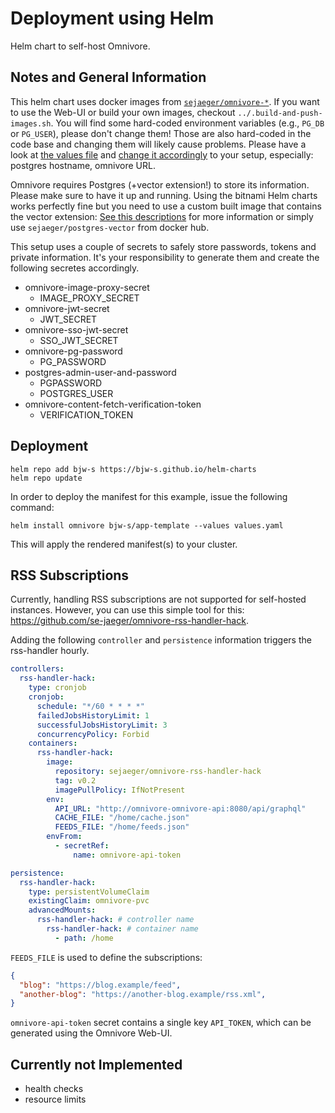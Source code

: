 # Deployment using Helm

Helm chart to self-host Omnivore.

## Notes and General Information

This helm chart uses docker images from [`sejaeger/omnivore-*`](https://hub.docker.com/u/sejaeger). If you want to use the Web-UI or build your own images, checkout `../.build-and-push-images.sh`. You will find some hard-coded environment variables (e.g., `PG_DB` or `PG_USER`), please don't change them! Those are also hard-coded in the code base and changing them will likely cause problems. Please have a look at [the values file](values.yaml) and [change it accordingly](https://github.com/bjw-s/helm-charts/blob/main/charts/library/common/values.yaml) to your setup, especially: postgres hostname, omnivore URL.

Omnivore requires Postgres (+vector extension!) to store its information. Please make sure to have it up and running. Using the bitnami Helm charts works perfectly fine but you need to use a custom built image that contains the vector extension: [See this descriptions](https://github.com/pgvector/pgvector/issues/126#issuecomment-1589203644) for more information or simply use `sejaeger/postgres-vector` from docker hub.

This setup uses a couple of secrets to safely store passwords, tokens and private information. It's your responsibility to generate them and create the following secretes accordingly. 

* omnivore-image-proxy-secret
    * IMAGE_PROXY_SECRET
* omnivore-jwt-secret
    * JWT_SECRET
* omnivore-sso-jwt-secret
    * SSO_JWT_SECRET
* omnivore-pg-password
    * PG_PASSWORD
* postgres-admin-user-and-password
    * PGPASSWORD
    * POSTGRES_USER
* omnivore-content-fetch-verification-token
    * VERIFICATION_TOKEN


## Deployment

```console
helm repo add bjw-s https://bjw-s.github.io/helm-charts
helm repo update
```

In order to deploy the manifest for this example, issue the
following command:

```console
helm install omnivore bjw-s/app-template --values values.yaml
```

This will apply the rendered manifest(s) to your cluster.


## RSS Subscriptions

Currently, handling RSS subscriptions are not supported for self-hosted instances. However, you can use this simple tool for this: https://github.com/se-jaeger/omnivore-rss-handler-hack.

Adding the following `controller` and `persistence` information triggers the rss-handler hourly. 
```yaml
controllers:
  rss-handler-hack:
    type: cronjob
    cronjob:
      schedule: "*/60 * * * *"
      failedJobsHistoryLimit: 1
      successfulJobsHistoryLimit: 3
      concurrencyPolicy: Forbid
    containers:
      rss-handler-hack:
        image:
          repository: sejaeger/omnivore-rss-handler-hack
          tag: v0.2
          imagePullPolicy: IfNotPresent
        env:
          API_URL: "http://omnivore-omnivore-api:8080/api/graphql"
          CACHE_FILE: "/home/cache.json"
          FEEDS_FILE: "/home/feeds.json"
        envFrom:
          - secretRef:
              name: omnivore-api-token

persistence:
  rss-handler-hack:
    type: persistentVolumeClaim
    existingClaim: omnivore-pvc
    advancedMounts:
      rss-handler-hack: # controller name
        rss-handler-hack: # container name
          - path: /home
```

`FEEDS_FILE` is used to define the subscriptions:
```json
{
  "blog": "https://blog.example/feed",
  "another-blog": "https://another-blog.example/rss.xml",
}
```

`omnivore-api-token` secret contains a single key `API_TOKEN`, which can be generated using the Omnivore Web-UI.



## Currently not Implemented

* health checks
* resource limits